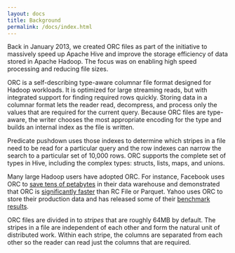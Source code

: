 ```yaml
---
layout: docs
title: Background
permalink: /docs/index.html
---
```


Back in January 2013, we created ORC files as part of the initiative
to massively speed up Apache Hive and improve the storage efficiency
of data stored in Apache Hadoop. The focus was on enabling high speed
processing and reducing file sizes.

ORC is a self-describing type-aware columnar file format designed for 
Hadoop workloads. It is optimized for large streaming reads, but with
integrated support for finding required rows quickly. Storing data in
a columnar format lets the reader read, decompress, and process only
the values that are required for the current query. Because ORC files
are type-aware, the writer chooses the most appropriate encoding for
the type and builds an internal index as the file is written.

Predicate pushdown uses those indexes to determine which stripes in a
file need to be read for a particular query and the row indexes can
narrow the search to a particular set of 10,000 rows. ORC supports the
complete set of types in Hive, including the complex types: structs,
lists, maps, and unions.

Many large Hadoop users have adopted ORC. For instance, Facebook uses
ORC to [save tens of petabytes](http://s.apache.org/fb-scaling-300-pb)
in their data warehouse and demonstrated that ORC is [significantly
faster](http://s.apache.org/presto-orc) than RC File or Parquet. Yahoo
uses ORC to store their production data and has released some of their
[benchmark results](http://s.apache.org/yahoo-orc).

ORC files are divided in to *stripes* that are roughly 64MB by
default. The stripes in a file are independent of each other and form
the natural unit of distributed work. Within each stripe, the columns
are separated from each other so the reader can read just the columns
that are required.